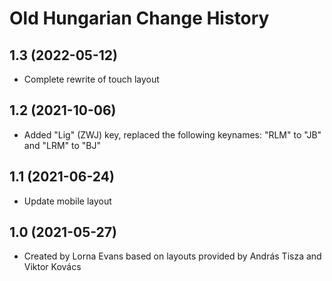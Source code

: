 Old Hungarian Change History
====================

1.3 (2022-05-12)
----------------
* Complete rewrite of touch layout

1.2 (2021-10-06)
----------------
* Added "Lig" (ZWJ) key, replaced the following keynames: "RLM" to "JB" and "LRM" to "BJ"

1.1 (2021-06-24)
----------------
* Update mobile layout

1.0 (2021-05-27)
----------------
* Created by Lorna Evans based on layouts provided by András Tisza and Viktor Kovács
